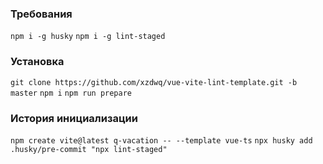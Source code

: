 ### Требования

`npm i -g husky` `npm i -g lint-staged`

### Установка

`git clone https://github.com/xzdwq/vue-vite-lint-template.git -b master` `npm i` `npm run prepare`

### История инициализации

`npm create vite@latest q-vacation -- --template vue-ts` `npx husky add .husky/pre-commit "npx lint-staged"`
